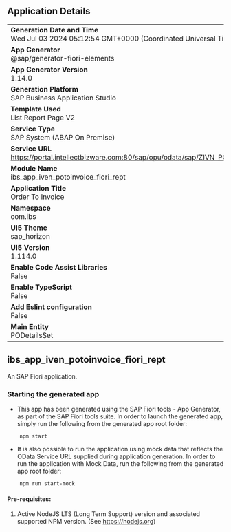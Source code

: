 ## Application Details
|               |
| ------------- |
|**Generation Date and Time**<br>Wed Jul 03 2024 05:12:54 GMT+0000 (Coordinated Universal Time)|
|**App Generator**<br>@sap/generator-fiori-elements|
|**App Generator Version**<br>1.14.0|
|**Generation Platform**<br>SAP Business Application Studio|
|**Template Used**<br>List Report Page V2|
|**Service Type**<br>SAP System (ABAP On Premise)|
|**Service URL**<br>https://portal.intellectbizware.com:80/sap/opu/odata/sap/ZIVN_PO_TO_INV_RPT_SRV
|**Module Name**<br>ibs_app_iven_potoinvoice_fiori_rept|
|**Application Title**<br>Order To Invoice|
|**Namespace**<br>com.ibs|
|**UI5 Theme**<br>sap_horizon|
|**UI5 Version**<br>1.114.0|
|**Enable Code Assist Libraries**<br>False|
|**Enable TypeScript**<br>False|
|**Add Eslint configuration**<br>False|
|**Main Entity**<br>PODetailsSet|

## ibs_app_iven_potoinvoice_fiori_rept

An SAP Fiori application.

### Starting the generated app

-   This app has been generated using the SAP Fiori tools - App Generator, as part of the SAP Fiori tools suite.  In order to launch the generated app, simply run the following from the generated app root folder:

```
    npm start
```

- It is also possible to run the application using mock data that reflects the OData Service URL supplied during application generation.  In order to run the application with Mock Data, run the following from the generated app root folder:

```
    npm run start-mock
```

#### Pre-requisites:

1. Active NodeJS LTS (Long Term Support) version and associated supported NPM version.  (See https://nodejs.org)


